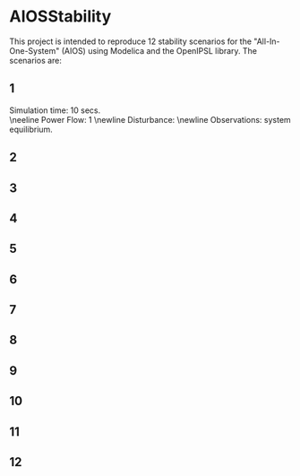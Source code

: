 # AIOSStability

This project is intended to reproduce 12 stability scenarios for the "All-In-One-System" (AIOS) using Modelica and the OpenIPSL library. The scenarios are:

## 1
Simulation time: 10 secs. <br/>
\neeline Power Flow: 1 
\newline Disturbance:
\newline Observations: system equilibrium.



## 2

## 3

## 4

## 5

## 6

## 7

## 8

## 9

## 10

## 11

## 12
